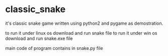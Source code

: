 # classic_snake

it's classic snake game written using python2 and pygame as demostration.

to run it under linux os download and run snake file
to run it under win os download and run snake.exe file

main code of program contains in snake.py file

